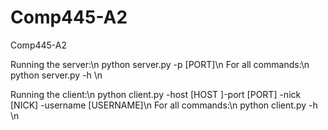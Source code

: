 # Comp445-A2
Comp445-A2

Running the server:\n
python server.py -p [PORT]\n
For all commands:\n
python server.py -h \n

Running the client:\n
python client.py -host [HOST ]-port [PORT] -nick [NICK] -username [USERNAME]\n
For all commands:\n
python client.py -h \n
